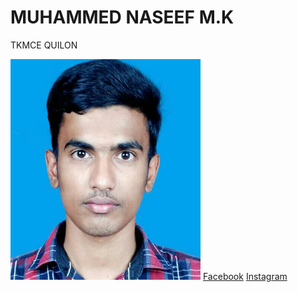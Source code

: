 <html>
<body>

<h1>MUHAMMED NASEEF M.K</h1>

<p>TKMCE QUILON</p>

<img src="abc.jpg" alt="Mountain View" style="width:304px;height:600">
<a href="https://www.facebook.com/muhammed.naseef.585">Facebook</a>
<a href="https://instagram.com/NASEEF_MK">Instagram</a>


</body>
</html>
